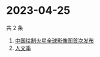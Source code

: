 # 2023-04-25

共 2 条

<!-- BEGIN -->
<!-- 最后更新时间 Tue Apr 25 2023 03:09:05 GMT+0800 (China Standard Time) -->

1. [中国绘制火星全球影像图首次发布](https://www.zhihu.com/search?q=中国绘制火星全球影像图首次发布)
1. [人文季](https://www.zhihu.com/search?q=人文季)

<!-- END -->

